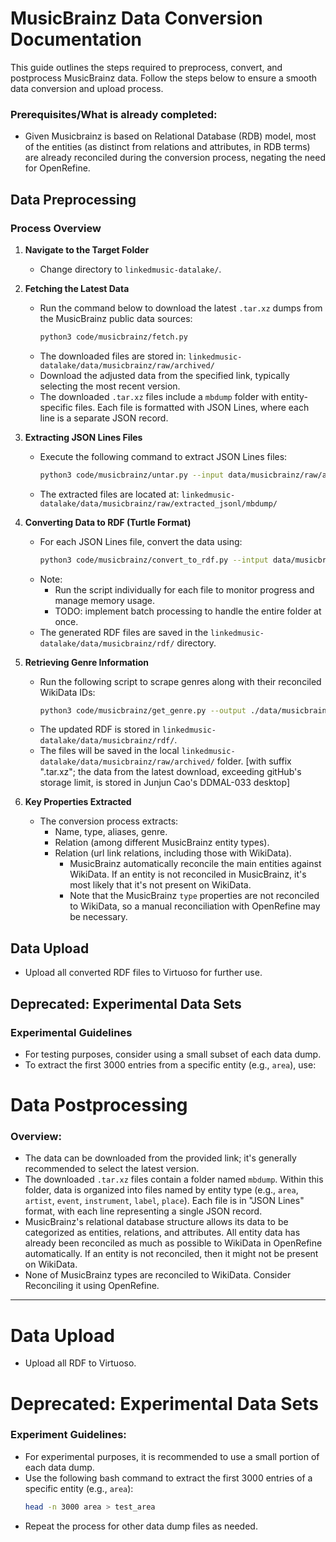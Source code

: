 # MusicBrainz Data Conversion Documentation

This guide outlines the steps required to preprocess, convert, and postprocess MusicBrainz data. Follow the steps below to ensure a smooth data conversion and upload process.

### Prerequisites/What is already completed:
- Given Musicbrainz is based on Relational Database (RDB) model, most of the entities (as distinct from relations and attributes, in RDB terms) are already reconciled during the conversion process, negating the need for OpenRefine.


## Data Preprocessing

### Process Overview

1. **Navigate to the Target Folder**
   - Change directory to `linkedmusic-datalake/`.

2. **Fetching the Latest Data**
   - Run the command below to download the latest `.tar.xz` dumps from the MusicBrainz public data sources:
      ```bash
      python3 code/musicbrainz/fetch.py
      ```
   - The downloaded files are stored in:
      `linkedmusic-datalake/data/musicbrainz/raw/archived/`
   - Download the adjusted data from the specified link, typically selecting the most recent version.
   - The downloaded `.tar.xz` files include a `mbdump` folder with entity-specific files. Each file is formatted with JSON Lines, where each line is a separate JSON record.

3. **Extracting JSON Lines Files**
   - Execute the following command to extract JSON Lines files:
      ```bash
      python3 code/musicbrainz/untar.py --input data/musicbrainz/raw/archived --output data/musicbrainz/raw/extracted_jsonl
      ```
   - The extracted files are located at:
      `linkedmusic-datalake/data/musicbrainz/raw/extracted_jsonl/mbdump/`

4. **Converting Data to RDF (Turtle Format)**
   - For each JSON Lines file, convert the data using:
      ```bash
      python3 code/musicbrainz/convert_to_rdf.py --intput data/musicbrainz/raw/extracted_jsonl/mbdump/ --output data/musicbrainz/rdf/
      ```
   - Note:
      - Run the script individually for each file to monitor progress and manage memory usage.
      - TODO: implement batch processing to handle the entire folder at once.
   - The generated RDF files are saved in the `linkedmusic-datalake/data/musicbrainz/rdf/` directory.

5. **Retrieving Genre Information**
   - Run the following script to scrape genres along with their reconciled WikiData IDs:
     ```bash
     python3 code/musicbrainz/get_genre.py --output ./data/musicbrainz/rdf/
     ```
   - The updated RDF is stored in `linkedmusic-datalake/data/musicbrainz/rdf/`.
   - The files will be saved in the local `linkedmusic-datalake/data/musicbrainz/raw/archived/` folder. [with suffix ".tar.xz"; the data from the latest download, exceeding gitHub's storage limit, is stored in Junjun Cao's DDMAL-033 desktop]


6. **Key Properties Extracted**
   - The conversion process extracts:
      - Name, type, aliases, genre.
      - Relation (among different MusicBrainz entity types).
      - Relation (url link relations, including those with WikiData).
         - MusicBrainz automatically reconcile the main entities against WikiData. If an entity is not reconciled in MusicBrainz, it's most likely that it's not present on WikiData.
         - Note that the MusicBrainz `type` properties are not reconciled to WikiData, so a manual reconciliation with OpenRefine may be necessary.

## Data Upload

- Upload all converted RDF files to Virtuoso for further use.

## Deprecated: Experimental Data Sets

### Experimental Guidelines
- For testing purposes, consider using a small subset of each data dump.
- To extract the first 3000 entries from a specific entity (e.g., `area`), use:

# Data Postprocessing

### Overview:
- The data can be downloaded from the provided link; it's generally recommended to select the latest version.
- The downloaded `.tar.xz` files contain a folder named `mbdump`.  Within this folder, data is organized into files named by entity type (e.g., `area`, `artist`, `event`, `instrument`, `label`, `place`). Each file is in "JSON Lines" format, with each line representing a single JSON record.
- MusicBrainz's relational database structure allows its data to be categorized as entities, relations, and attributes. All entity data has already been reconciled as much as possible to WikiData in OpenRefine automatically. If an entity is not reconciled, then it might not be present on WikiData.
- None of MusicBrainz types are reconciled to WikiData. Consider Reconciling it using OpenRefine.

---

# Data Upload
- Upload all RDF to Virtuoso.

# Deprecated: Experimental Data Sets

### Experiment Guidelines:
- For experimental purposes, it is recommended to use a small portion of each data dump.
- Use the following bash command to extract the first 3000 entries of a specific entity (e.g., `area`):
  ```bash
  head -n 3000 area > test_area
  ```
- Repeat the process for other data dump files as needed.
